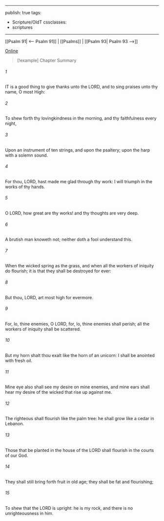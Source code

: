 

---
publish: true
tags:
  - Scripture/OldT
cssclasses:
  - scriptures
---
[[Psalm 91| <-- Psalm 91]] | [[Psalms]] | [[Psalm 93| Psalm 93 -->]]

[Online](https://churchofjesuschrist.org/study/scriptures/ot/ps/92?lang=eng)

>[!example] Chapter Summary
>
###### 1
IT is a good thing to give thanks unto the LORD, and to sing praises unto thy name, O most High:
###### 2
To shew forth thy lovingkindness in the morning, and thy faithfulness every night,
###### 3
Upon an instrument of ten strings, and upon the psaltery; upon the harp with a solemn sound.
###### 4
For thou, LORD, hast made me glad through thy work: I will triumph in the works of thy hands.
###### 5
O LORD, how great are thy works!  and thy thoughts are very deep.
###### 6
A brutish man knoweth not; neither doth a fool understand this.
###### 7
When the wicked spring as the grass, and when all the workers of iniquity do flourish; it is that they shall be destroyed for ever:
###### 8
But thou, LORD, art most high for evermore.
###### 9
For, lo, thine enemies, O LORD, for, lo, thine enemies shall perish; all the workers of iniquity shall be scattered.
###### 10
But my horn shalt thou exalt like the horn of an unicorn: I shall be anointed with fresh oil.
###### 11
Mine eye also shall see my desire on mine enemies, and mine ears shall hear my desire of the wicked that rise up against me.
###### 12
The righteous shall flourish like the palm tree: he shall grow like a cedar in Lebanon.
###### 13
Those that be planted in the house of the LORD shall flourish in the courts of our God.
###### 14
They shall still bring forth fruit in old age; they shall be fat and flourishing;
###### 15
To shew that the LORD is upright: he is my rock, and there is no unrighteousness in him.



